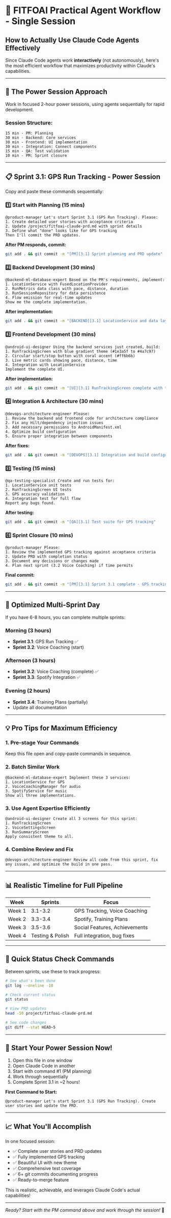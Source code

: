 # 🚀 FITFOAI Practical Agent Workflow - Single Session

## How to Actually Use Claude Code Agents Effectively

Since Claude Code agents work **interactively** (not autonomously), here's the most efficient workflow that maximizes productivity within Claude's capabilities.

---

## 🎯 The Power Session Approach

Work in focused 2-hour power sessions, using agents sequentially for rapid development.

### Session Structure:
```
15 min - PM: Planning
30 min - Backend: Core services  
30 min - Frontend: UI implementation
30 min - Integration: Connect components
15 min - QA: Test validation
10 min - PM: Sprint closure
```

---

## 📋 Sprint 3.1: GPS Run Tracking - Power Session

Copy and paste these commands sequentially:

### 1️⃣ Start with Planning (15 mins)
```
@product-manager Let's start Sprint 3.1 (GPS Run Tracking). Please:
1. Create detailed user stories with acceptance criteria
2. Update /project/fitfoai-claude-prd.md with sprint details
3. Define what "done" looks like for GPS tracking
Then I'll commit the PRD updates.
```

**After PM responds, commit:**
```bash
git add . && git commit -m "[PM][3.1] Sprint planning and PRD update"
```

### 2️⃣ Backend Development (30 mins)
```
@backend-ml-database-expert Based on the PM's requirements, implement:
1. LocationService with FusedLocationProvider
2. RunMetrics data class with pace, distance, duration
3. RunSessionRepository for data persistence
4. Flow emission for real-time updates
Show me the complete implementation.
```

**After implementation:**
```bash
git add . && git commit -m "[BACKEND][3.1] LocationService and data layer complete"
```

### 3️⃣ Frontend Development (30 mins)
```
@android-ui-designer Using the backend services just created, build:
1. RunTrackingScreen with blue gradient theme (#1e3a5f to #4a7c97)
2. Circular start/stop button with coral accent (#ff6b6b)
3. Live metric cards showing pace, distance, time
4. Integration with LocationService
Implement the complete UI.
```

**After implementation:**
```bash
git add . && git commit -m "[UI][3.1] RunTrackingScreen complete with theme"
```

### 4️⃣ Integration & Architecture (30 mins)
```
@devops-architecture-engineer Please:
1. Review the backend and frontend code for architecture compliance
2. Fix any Hilt/dependency injection issues
3. Add necessary permissions to AndroidManifest.xml
4. Optimize build configuration
5. Ensure proper integration between components
```

**After fixes:**
```bash
git add . && git commit -m "[DEVOPS][3.1] Integration and build configuration"
```

### 5️⃣ Testing (15 mins)
```
@qa-testing-specialist Create and run tests for:
1. LocationService unit tests
2. RunTrackingScreen UI tests  
3. GPS accuracy validation
4. Integration test for full flow
Report any bugs found.
```

**After testing:**
```bash
git add . && git commit -m "[QA][3.1] Test suite for GPS tracking"
```

### 6️⃣ Sprint Closure (10 mins)
```
@product-manager Please:
1. Review the implemented GPS tracking against acceptance criteria
2. Update PRD with completion status
3. Document any decisions or changes made
4. Plan next sprint (3.2 Voice Coaching) if time permits
```

**Final commit:**
```bash
git add . && git commit -m "[PM][3.1] Sprint 3.1 complete - GPS tracking validated"
```

---

## 🔄 Optimized Multi-Sprint Day

If you have 6-8 hours, you can complete multiple sprints:

### Morning (3 hours)
- **Sprint 3.1**: GPS Run Tracking ✅
- **Sprint 3.2**: Voice Coaching (start)

### Afternoon (3 hours)  
- **Sprint 3.2**: Voice Coaching (complete) ✅
- **Sprint 3.3**: Spotify Integration ✅

### Evening (2 hours)
- **Sprint 3.4**: Training Plans (partially)
- Update all documentation

---

## 💡 Pro Tips for Maximum Efficiency

### 1. Pre-stage Your Commands
Keep this file open and copy-paste commands in sequence.

### 2. Batch Similar Work
```
@backend-ml-database-expert Implement these 3 services:
1. LocationService for GPS
2. VoiceCoachingManager for audio
3. SpotifyService for music
Show all three implementations.
```

### 3. Use Agent Expertise Efficiently
```
@android-ui-designer Create all 3 screens for this sprint:
1. RunTrackingScreen
2. VoiceSettingsScreen  
3. RunSummaryScreen
Apply consistent theme to all.
```

### 4. Combine Review and Fix
```
@devops-architecture-engineer Review all code from this sprint, fix any issues, and optimize the build in one pass.
```

---

## 📊 Realistic Timeline for Full Pipeline

| Week | Sprints | Focus |
|------|---------|-------|
| Week 1 | 3.1-3.2 | GPS Tracking, Voice Coaching |
| Week 2 | 3.3-3.4 | Spotify, Training Plans |
| Week 3 | 3.5-3.6 | Social Features, Achievements |
| Week 4 | Testing & Polish | Full integration, bug fixes |

---

## 🚦 Quick Status Check Commands

Between sprints, use these to track progress:

```bash
# See what's been done
git log --oneline -10

# Check current status  
git status

# View PRD updates
head -50 project/fitfoai-claude-prd.md

# See code changes
git diff --stat HEAD~5
```

---

## 🎯 Start Your Power Session Now!

1. Open this file in one window
2. Open Claude Code in another
3. Start with command #1 (PM planning)
4. Work through sequentially
5. Complete Sprint 3.1 in ~2 hours!

**First Command to Start:**
```
@product-manager Let's start Sprint 3.1 (GPS Run Tracking). Create user stories and update the PRD.
```

---

## 📈 What You'll Accomplish

In one focused session:
- ✅ Complete user stories and PRD updates
- ✅ Fully implemented GPS tracking
- ✅ Beautiful UI with new theme
- ✅ Comprehensive test coverage
- ✅ 6+ git commits documenting progress
- ✅ Ready-to-merge feature

This is realistic, achievable, and leverages Claude Code's actual capabilities!

---

*Ready? Start with the PM command above and work through the session!* 🚀